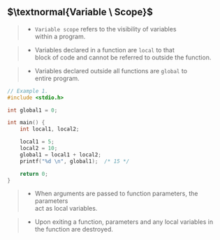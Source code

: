 ## $\textnormal{Variable \ Scope}$

> - `Variable scope` refers to the visibility of variables <br />
    within a program.

> - Variables declared in a function are `local` to that <br />
    block of code and cannot be referred to outside the function.

> - Variables declared outside all functions are `global` to <br />
    entire program.

```c
// Example 1.
#include <stdio.h>

int global1 = 0;

int main() {
    int local1, local2;

    local1 = 5;
    local2 = 10;
    global1 = local1 + local2;
    printf("%d \n", global1);  /* 15 */

    return 0;
}
```

> - When arguments are passed to function parameters, the parameters <br />
    act as local variables.

> - Upon exiting a function, parameters and any local variables in <br />
    the function are destroyed.
